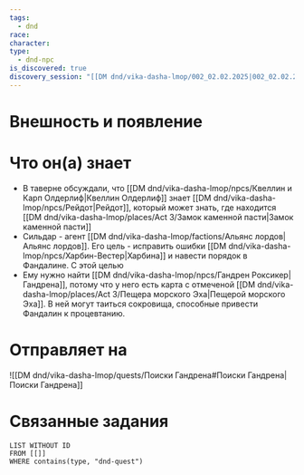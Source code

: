 ```yaml
---
tags:
  - dnd
race: 
character: 
type:
  - dnd-npc
is_discovered: true
discovery_session: "[[DM dnd/vika-dasha-lmop/002_02.02.2025|002_02.02.2025]]"
---
```

# Внешность и появление


# Что он(а) знает

- В таверне обсуждали, что [[DM dnd/vika-dasha-lmop/npcs/Квеллин и Карп Олдерлиф|Квеллин Олдерлиф]] знает [[DM dnd/vika-dasha-lmop/npcs/Рейдот|Рейдот]], который может знать, где находится [[DM dnd/vika-dasha-lmop/places/Act 3/Замок каменной пасти|Замок каменной пасти]]
- Сильдар - агент [[DM dnd/vika-dasha-lmop/factions/Альянс лордов|Альянс лордов]]. Его цель - исправить ошибки [[DM dnd/vika-dasha-lmop/npcs/Харбин-Вестер|Харбина]] и навести порядок в Фандалине. С этой целью
- Ему нужно найти [[DM dnd/vika-dasha-lmop/npcs/Гандрен Роксикер|Гандрена]], потому что у него есть карта с отмеченой [[DM dnd/vika-dasha-lmop/places/Act 3/Пещера морского Эха|Пещерой морского Эха]]. В ней могут таиться сокровища, способные привести Фандалин к процевтанию.

# Отправляет на
![[DM dnd/vika-dasha-lmop/quests/Поиски Гандрена#Поиски Гандрена|Поиски Гандрена]]



# Cвязанные задания


```dataview
LIST WITHOUT ID
FROM [[]]
WHERE contains(type, "dnd-quest")
```
